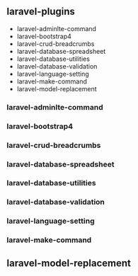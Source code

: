 ## laravel-plugins

- laravel-adminlte-command
- laravel-bootstrap4
- laravel-crud-breadcrumbs
- laravel-database-spreadsheet
- laravel-database-utilities
- laravel-database-validation
- laravel-language-setting
- laravel-make-command
- laravel-model-replacement

### laravel-adminlte-command

### laravel-bootstrap4

### laravel-crud-breadcrumbs

### laravel-database-spreadsheet

### laravel-database-utilities

### laravel-database-validation

### laravel-language-setting

### laravel-make-command

## laravel-model-replacement

